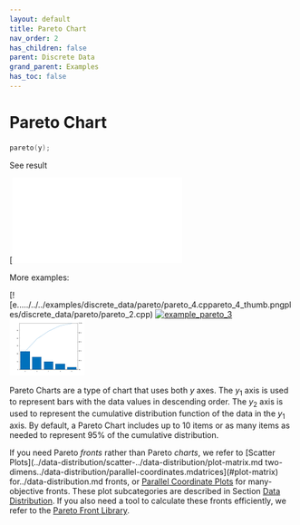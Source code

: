 ```yaml
---
layout: default
title: Pareto Chart
nav_order: 2
has_children: false
parent: Discrete Data
grand_parent: Examples
has_toc: false
---
```

# Pareto Chart

```cpp
pareto(y);
```


See result

[![e../../../examples/discrete_data/pareto/pareto_1.cppareto_1.svg)](examples/discrete_data/pareto/pareto_1.cpp)

More examples:
    
[![e...../../../examples/discrete_data/pareto/pareto_4.cppareto_4_thumb.pngples/discrete_data/pareto/pareto_2.cpp)  [![example_pareto_3](docs/examples/discrete_data/pareto/pareto_3_thumb.png)](examples/discrete_data/pareto/pareto_3.cpp) [![example_pareto_4](docs/examples/discrete_data/pareto/pareto_4_thumb.png)](examples/discrete_data/pareto/pareto_4.cpp)


Pareto Charts are a type of chart that uses both $y$ axes. The $y_1$ axis is used to represent bars with the data values in descending order. The $y_2$ axis is used to represent the cumulative distribution function of the data in the $y_1$ axis. By default, a Pareto Chart includes up to 10 items or as many items as needed to represent 95% of the cumulative distribution.

If you need Pareto *fronts* rather than Pareto *charts*, we refer to [Scatter Plots](../data-distribution/scatter-../data-distribution/plot-matrix.md two-dimens../data-distribution/parallel-coordinates.mdatrices](#plot-matrix) for../data-distribution.md fronts, or [Parallel Coordinate Plots](#parallel-coordinates) for many-objective fronts. These plot subcategories are described in Section [Data Distribution](#data-distribution). If you also need a tool to calculate these fronts efficiently, we refer to the [Pareto Front Library](https://github.com/alandefreitas/pareto-front).



